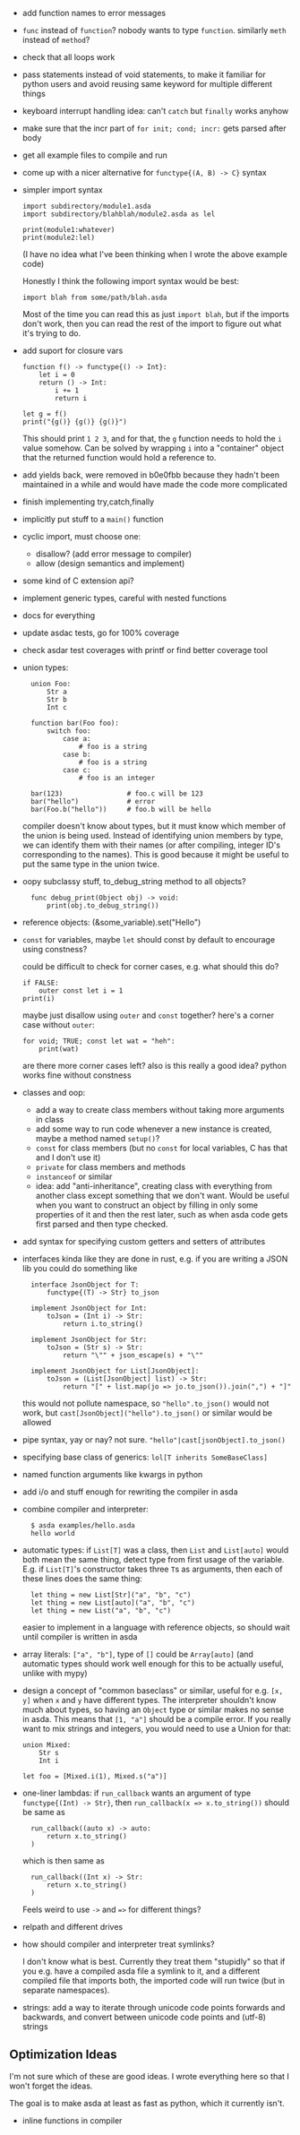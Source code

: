 - add function names to error messages
- `func` instead of `function`? nobody wants to type `function`. similarly `meth` instead of `method`?
- check that all loops work
- pass statements instead of void statements, to make it familiar for python users and avoid reusing same keyword for multiple different things
- keyboard interrupt handling idea: can't `catch` but `finally` works anyhow
- make sure that the incr part of `for init; cond; incr:` gets parsed after body
- get all example files to compile and run
- come up with a nicer alternative for `functype{(A, B) -> C}` syntax
- simpler import syntax

    ```
    import subdirectory/module1.asda
    import subdirectory/blahblah/module2.asda as lel

    print(module1:whatever)
    print(module2:lel)
    ```

    (I have no idea what I've been thinking when I wrote the above example code)

    Honestly I think the following import syntax would be best:

    ```
    import blah from some/path/blah.asda
    ```

    Most of the time you can read this as just `import blah`, but if the imports
    don't work, then you can read the rest of the import to figure out what it's
    trying to do.

- add suport for closure vars

    ```
    function f() -> functype{() -> Int}:
        let i = 0
        return () -> Int:
            i += 1
            return i

    let g = f()
    print("{g()} {g()} {g()}")
    ```

    This should print `1 2 3`, and for that, the `g` function needs
    to hold the `i` value somehow. Can be solved by wrapping `i` into a
    "container" object that the returned function would hold a reference to.

- add yields back, were removed in b0e0fbb because they hadn't been
  maintained in a while and would have made the code more complicated
- finish implementing try,catch,finally
- implicitly put stuff to a `main()` function

- cyclic import, must choose one:
    - disallow? (add error message to compiler)
    - allow (design semantics and implement)
- some kind of C extension api?
- implement generic types, careful with nested functions
- docs for everything
- update asdac tests, go for 100% coverage
- check asdar test coverages with printf or find better coverage tool
- union types:

        union Foo:
            Str a
            Str b
            Int c

        function bar(Foo foo):
            switch foo:
                case a:
                    # foo is a string
                case b:
                    # foo is a string
                case c:
                    # foo is an integer

        bar(123)                # foo.c will be 123
        bar("hello")            # error
        bar(Foo.b("hello"))     # foo.b will be hello

    compiler doesn't know about types, but it must know which member of the union
    is being used. Instead of identifying union members by type, we can identify
    them with their names (or after compiling, integer ID's corresponding to the
    names). This is good because it might be useful to put the same type in the
    union twice.

- oopy subclassy stuff, to_debug_string method to all objects?

        func debug_print(Object obj) -> void:
            print(obj.to_debug_string())

- reference objects: (&some_variable).set("Hello")
- `const` for variables, maybe `let` should const by default to encourage using constness?

    could be difficult to check for corner cases, e.g. what should this do?

    ```
    if FALSE:
        outer const let i = 1
    print(i)
    ```

    maybe just disallow using `outer` and `const` together?
    here's a corner case without `outer`:

    ```
    for void; TRUE; const let wat = "heh":
        print(wat)
    ```

    are there more corner cases left?
    also is this really a good idea? python works fine without constness

- classes and oop:
    - add a way to create class members without taking more arguments in class
    - add some way to run code whenever a new instance is created, maybe a method named `setup()`?
    - `const` for class members (but no `const` for local variables, C has that and I don't use it)
    - `private` for class members and methods
    - `instanceof` or similar
    - idea: add "anti-inheritance", creating class with everything from another
      class except something that we don't want. Would be useful when you want to
      construct an object by filling in only some properties of it and then the
      rest later, such as when asda code gets first parsed and then type checked.
- add syntax for specifying custom getters and setters of attributes
- interfaces kinda like they are done in rust, e.g. if you are writing a
  JSON lib you could do something like

        interface JsonObject for T:
            functype{(T) -> Str} to_json

        implement JsonObject for Int:
            toJson = (Int i) -> Str:
                return i.to_string()

        implement JsonObject for Str:
            toJson = (Str s) -> Str:
                return "\"" + json_escape(s) + "\""

        implement JsonObject for List[JsonObject]:
            toJson = (List[JsonObject] list) -> Str:
                return "[" + list.map(jo => jo.to_json()).join(",") + "]"

    this would not pollute namespace, so `"hello".to_json()` would not
    work, but `cast[JsonObject]("hello").to_json()` or similar would be
    allowed

- pipe syntax, yay or nay? not sure. `"hello"|cast[jsonObject].to_json()`
- specifying base class of generics: `lol[T inherits SomeBaseClass]`
- named function arguments like kwargs in python
- add i/o and stuff enough for rewriting the compiler in asda
- combine compiler and interpreter:

        $ asda examples/hello.asda
        hello world

- automatic types: if `List[T]` was a class, then `List` and
  `List[auto]` would both mean the same thing, detect type from first
  usage of the variable. E.g. if `List[T]`'s constructor takes three
  `T`s as arguments, then each of these lines does the same thing:

        let thing = new List[Str]("a", "b", "c")
        let thing = new List[auto]("a", "b", "c")
        let thing = new List("a", "b", "c")

    easier to implement in a language with reference objects, so should
    wait until compiler is written in asda

- array literals: `["a", "b"]`, type of `[]` could be `Array[auto]` (and automatic
  types should work well enough for this to be actually useful, unlike with mypy)

- design a concept of "common baseclass" or similar, useful for e.g.
  `[x, y]` when `x` and `y` have different types. The interpreter shouldn't know
  much about types, so having an `Object` type or similar makes no sense in asda.
  This means that `[1, "a"]` should be a compile error. If you really want to mix
  strings and integers, you would need to use a Union for that:

    ```
    union Mixed:
        Str s
        Int i

    let foo = [Mixed.i(1), Mixed.s("a")]
    ```

- one-liner lambdas: if `run_callback` wants an argument of type
  `functype{(Int) -> Str}`, then `run_callback(x => x.to_string())`
  should be same as

        run_callback((auto x) -> auto:
            return x.to_string()
        )

    which is then same as

        run_callback((Int x) -> Str:
            return x.to_string()
        )

    Feels weird to use `->` and `=>` for different things?

- relpath and different drives
- how should compiler and interpreter treat symlinks?

    I don't know what is best. Currently they treat them "stupidly" so
    that if you e.g. have a compiled asda file a symlink to it, and a
    different compiled file that imports both, the imported code will
    run twice (but in separate namespaces).
- strings: add a way to iterate through unicode code points forwards and backwards, and convert between unicode code points and (utf-8) strings


## Optimization Ideas

I'm not sure which of these are good ideas. I wrote everything here so
that I won't forget the ideas.

The goal is to make asda at least as fast as python, which it currently
isn't.

- inline functions in compiler
